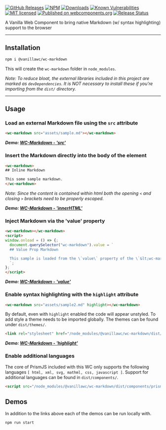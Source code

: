[![GitHub Releases](https://img.shields.io/github/release/vanillawc/wc-markdown.svg)](https://github.com/vanillawc/wc-markdown/releases)
[![NPM](https://badgen.net/npm/v/@vanillawc/wc-markdown)](https://www.npmjs.com/package/@vanillawc/wc-markdown)
[![Downloads](https://badgen.net/npm/dt/@vanillawc/wc-markdown)](https://www.npmjs.com/package/@vanillawc/wc-markdown)
[![Known Vulnerabilities](https://snyk.io/test/npm/@vanillawc/wc-markdown/badge.svg)](https://snyk.io/test/npm/@vanillawc/wc-markdown)
[![MIT licensed](https://img.shields.io/badge/license-MIT-blue.svg)](https://raw.githubusercontent.com/vanillawc/wc-markdown/master/LICENSE)
[![Published on webcomponents.org](https://img.shields.io/badge/webcomponents.org-published-blue.svg)](https://www.webcomponents.org/element/@vanillawc/wc-markdown)
[![Release Status](https://github.com/vanillawc/wc-markdown/workflows/Release/badge.svg)](https://github.com/vanillawc/wc-markdown/actions)

A Vanilla Web Component to bring native Markdown (w/ syntax highlighting) support to the browser

 <!-- TODO: Add video graphic here -->

-----

## Installation

```sh
npm i @vanillawc/wc-markdown
```

This will create the `wc-markdown` folder in `node_modules`.

*Note: To reduce bloat, the external libraries included in this project are marked as `devDependencies`. It is NOT necessary to install these if you're importing from the `dist/` directory.*

-----

## Usage

### Load an external Markdown file using the `src` attribute

```html
<wc-markdown src="assets/sample.md"></wc-markdown>
```

***Demo: [WC-Markdown - 'src'][]***

### Insert the Markdown directly into the body of the element

```html
<wc-markdown>
## Inline Markdown

This some sample markdown.
</wc-markdown>
```
*Note: Since the content is contained within html both the opening `<` and closing `>` brackets need to be properly escaped.*

***Demo: [WC-Markdown - 'innerHTML'][]***

### Inject Markdown via the 'value' property

```html
<wc-markdown></wc-markdown>
<script>
window.onload = () => {;
  document.querySelector("wc-markdown").value = `
  ## Value Prop Markdown

  This sample is loaded from the \`value\` property of the \`&lt;wc-markdown&gt;\` tag
  `;
};
</script>
```

***Demo: [WC-Markdown - 'value'][]***

### Enable syntax highlighting with the `highlight` attribute

```html
<wc-markdown src="assets/sample2.md" highlight></wc-markdown>
```

By default, even with `highlight` enabled the code will appear unstyled. To add style a theme needs to be imported globally. The themes can be found under `dist/themes/`.

```html
<link rel="stylesheet" href="/node_modules/@vanillawc/wc-markdown/dist/themes/prism-okaidia.css">
```

***Demo: [WC-Markdown - 'highlight'][]***

### Enable additional languages

The core of PrismJS included with this WC only supports the following languages `[ html, xml, svg, mathml, css, javascript ]`. Support for additional languages can be found in `dist/components/`.

```html
<script src="/node_modules/@vanillawc/wc-markdown/dist/components/prism-typescript.min.js"></script>
```

## Demos

In addition to the links above each of the demos can be run locally with.

```sh
npm run start
```

[WC-Markdown - 'src']: https://vanillawc.github.io/wc-markdown/demos/src-attribute.html
[WC-Markdown - 'value']: https://vanillawc.github.io/wc-markdown/demos/value-prop.html
[WC-Markdown - 'innerHTML']: https://vanillawc.github.io/wc-markdown/demos/inner-html.html
[WC-Markdown - 'highlight']: https://vanillawc.github.io/wc-markdown/demos/highlight-attribute.html

